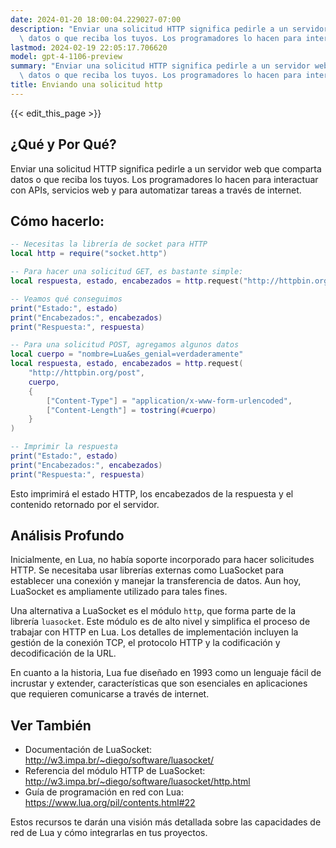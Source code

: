```yaml
---
date: 2024-01-20 18:00:04.229027-07:00
description: "Enviar una solicitud HTTP significa pedirle a un servidor web que comparta\
  \ datos o que reciba los tuyos. Los programadores lo hacen para interactuar con\u2026"
lastmod: 2024-02-19 22:05:17.706620
model: gpt-4-1106-preview
summary: "Enviar una solicitud HTTP significa pedirle a un servidor web que comparta\
  \ datos o que reciba los tuyos. Los programadores lo hacen para interactuar con\u2026"
title: Enviando una solicitud http
---
```


{{< edit_this_page >}}

## ¿Qué y Por Qué?
Enviar una solicitud HTTP significa pedirle a un servidor web que comparta datos o que reciba los tuyos. Los programadores lo hacen para interactuar con APIs, servicios web y para automatizar tareas a través de internet.

## Cómo hacerlo:
```Lua
-- Necesitas la librería de socket para HTTP
local http = require("socket.http")

-- Para hacer una solicitud GET, es bastante simple:
local respuesta, estado, encabezados = http.request("http://httpbin.org/get")

-- Veamos qué conseguimos
print("Estado:", estado)
print("Encabezados:", encabezados)
print("Respuesta:", respuesta)

-- Para una solicitud POST, agregamos algunos datos
local cuerpo = "nombre=Lua&es_genial=verdaderamente"
local respuesta, estado, encabezados = http.request(
    "http://httpbin.org/post", 
    cuerpo, 
    {
        ["Content-Type"] = "application/x-www-form-urlencoded",
        ["Content-Length"] = tostring(#cuerpo)
    }
)

-- Imprimir la respuesta
print("Estado:", estado)
print("Encabezados:", encabezados)
print("Respuesta:", respuesta)
```
Esto imprimirá el estado HTTP, los encabezados de la respuesta y el contenido retornado por el servidor.

## Análisis Profundo
Inicialmente, en Lua, no había soporte incorporado para hacer solicitudes HTTP. Se necesitaba usar librerías externas como LuaSocket para establecer una conexión y manejar la transferencia de datos. Aun hoy, LuaSocket es ampliamente utilizado para tales fines.

Una alternativa a LuaSocket es el módulo `http`, que forma parte de la librería `luasocket`. Este módulo es de alto nivel y simplifica el proceso de trabajar con HTTP en Lua. Los detalles de implementación incluyen la gestión de la conexión TCP, el protocolo HTTP y la codificación y decodificación de la URL.

En cuanto a la historia, Lua fue diseñado en 1993 como un lenguaje fácil de incrustar y extender, características que son esenciales en aplicaciones que requieren comunicarse a través de internet.

## Ver También
- Documentación de LuaSocket: http://w3.impa.br/~diego/software/luasocket/
- Referencia del módulo HTTP de LuaSocket: http://w3.impa.br/~diego/software/luasocket/http.html
- Guía de programación en red con Lua: https://www.lua.org/pil/contents.html#22

Estos recursos te darán una visión más detallada sobre las capacidades de red de Lua y cómo integrarlas en tus proyectos.
